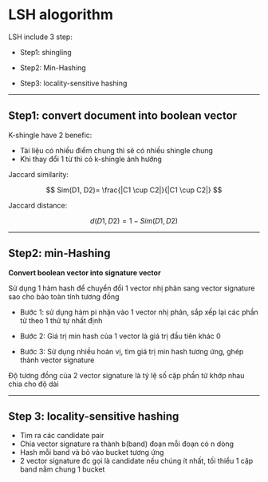 # LSH alogorithm

LSH include 3 step:

  * Step1: shingling

  * Step2: Min-Hashing

  * Step3: locality-sensitive hashing

---

## Step1: convert document into boolean vector

K-shingle have 2 benefic:

- Tài liệu có nhiều điểm chung thì sẽ có nhiều shingle chung
- Khi thay đổi 1 từ thì có k-shingle ảnh hưởng

Jaccard similarity:

$$
Sim(D1, D2)=  \frac{|C1 \cup C2|}{|C1 \cup C2|}
$$

Jaccard distance:

$$
d(D1, D2) = 1 - Sim(D1, D2)
$$


---
## Step2: min-Hashing

**Convert boolean vector into signature vector**

  Sử dụng 1 hàm hash để chuyển đổi 1 vector nhị phân sang vector signature sao cho bảo toàn tính tương đồng

- Bước 1: sử dụng hàm pi nhận vào 1 vector nhị phân, sắp xếp lại các phần tử theo 1 thứ tự nhất định

- Bước 2: Giá trị min hash của 1 vector là giá trị đầu tiên khác 0

- Bước 3: Sử dụng nhiều hoán vị, tìm giá trị min hash tương ứng, ghép thành vector signature

Độ tương đồng của 2 vector signature là tỷ lệ số cặp phần tử khớp nhau chia cho độ dài

---

## Step 3: locality-sensitive hashing

- Tìm ra các candidate pair
- Chia vector signature ra thành b(band) đoạn mỗi đoạn có n dòng
- Hash mỗi band và bỏ vào bucket tương ứng
- 2 vector signature đc gọi là candidate nếu chúng ít nhất, tối thiểu 1 cặp band nằm chung 1 bucket